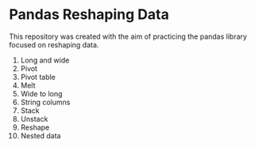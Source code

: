 # Pandas Reshaping Data
This repository was created with the aim of practicing the pandas library focused on reshaping data.
1. Long and wide
2. Pivot
3. Pivot table
4. Melt
5. Wide to long
6. String columns
7. Stack
8. Unstack
9. Reshape
10. Nested data
